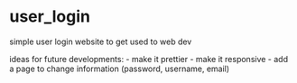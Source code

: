 # user_login
simple user login website to get used to web dev

ideas for future developments:
    - make it prettier
    - make it responsive
    - add a page to change information (password, username, email)
